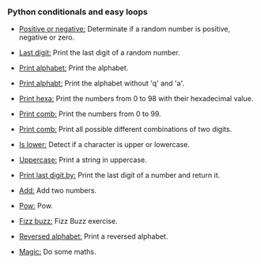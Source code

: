 ### Python conditionals and easy loops



* [Positive or negative:](./0-positive_or_negative.py) Determinate if a random number is positive, negative or zero.

* [Last digit:](./1-last_digit.py) Print the last digit of a random number.

* [Print alphabet:](./2-Print_alphabet.py) Print the alphabet.

* [Print alphabt:](./3-Print_alphabt.py) Print the alphabet without 'q' and 'a'.

* [Print hexa:](./4-Print_hexa.py) Print the numbers from 0 to 98 with their hexadecimal value.

* [Print comb:](./5-Print_comb2.py) Print the numbers from 0 to 99.

* [Print comb:](./6-Print_comb3.py) Print all possible different combinations of two digits.

* [Is lower:](./7-islower.py) Detect if a character is upper or lowercase.

* [Uppercase:](./8-uppercase.py) Print a string in uppercase.

* [Print last digit.by:](./9-print_last_digit.py) Print the last digit of a number and return it.

* [Add:](./10-add.py) Add two numbers.

* [Pow:](./11-pow.py) Pow.

* [Fizz buzz:](./12-fizzbuzz.py) Fizz Buzz exercise.

* [Reversed alphabet:](./100-print_tebahpla.py) Print a reversed alphabet.

* [Magic:](./102-magic_calculation.py) Do some maths.
